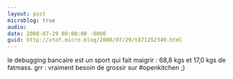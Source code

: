 ```yaml
---
layout: post
microblog: true
audio: 
date: 2008-07-29 00:00:00 -0000
guid: http://xtof.micro.blog/2008/07/29/t871252349.html
---
```

le debugging bancaire est un sport qui fait maigrir : 68,8 kgs et 17,0 kgs de fatmass. grr : vraiment besoin de grossir sur #openkitchen ;)

